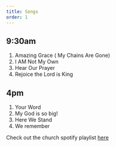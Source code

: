 ```yaml
---
title: Songs
order: 1
---
```


## 9:30am 
1. Amazing Grace ( My Chains Are Gone)
2. I AM Not My Own
3. Hear Our Prayer
4. Rejoice the Lord is King
   
## 4pm 
1. Your Word
2. My God is so big!
3. Here We Stand
4. We remember

Check out the church spotify playlist [here](https://open.spotify.com/playlist/3gh0ZKXkJBDbNEnZqJJDXj?si=0908aa3f87544643)
